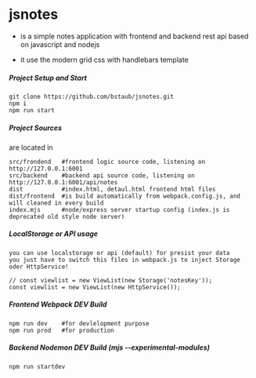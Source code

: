 jsnotes
========

- is a simple notes application with frontend and backend rest api based on javascript and nodejs

- it use the modern grid css with handlebars template


##### Project Setup and Start

````
git clone https://github.com/bstaub/jsnotes.git
npm i
npm run start
````

##### Project Sources

are located in

````
src/frondend   #frontend logic source code, listening on http://127.0.0.1:6001
src/backend    #backend api source code, listening on http://127.0.0.1:6001/api/notes
dist           #index.html, detaul.html frontend html files
dist/frontend  #is build automatically from webpack.config.js, and will cleaned in every build
index.mjs      #node/express server startup config (index.js is deprecated old style node server)
````

##### LocalStorage or API usage
````
you can use localstorage or api (default) for presist your data
you just have to switch this files in webpack.js to inject Storage oder HttpService!

// const viewlist = new ViewList(new Storage('notesKey'));
const viewlist = new ViewList(new HttpService());
````

##### Frontend Webpack DEV Build

````
npm run dev    #for devlelopment purpose
npm run prod   #for production
````

##### Backend Nodemon DEV Build (mjs --experimental-modules)

````
npm run startdev
````